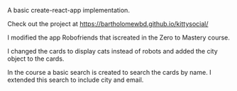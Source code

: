 A basic create-react-app implementation. 

Check out the project at https://bartholomewbd.github.io/kittysocial/

I modified the app Robofriends that iscreated in the Zero to Mastery course.

I changed the cards  to display cats instead of robots and added the city object to the cards.  

In the course a basic search is created to search the cards by name.  I extended this search to include city and email.


